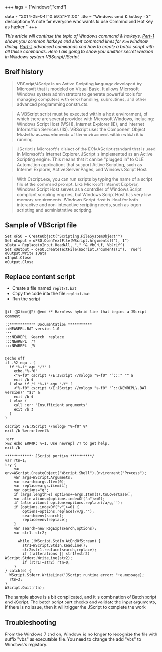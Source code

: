 
+++
tags =  ["windows","cmd"]

date = "2014-05-04T10:59:31+11:00"
title = "Windows cmd & hotkey - 3"
description="A note for everyone who wants to use Commnd and Hot Key as hacker "
+++



*This article will continue the topic of Windows command & hotkeys. [Part-1](/blog/windows-command-1) shows you common hotkeys and short command lines for `Run` windnow dialog. [Part-2](/os/windows-command-2) advanced commands and how to create a batch script with all those commands. Here I am going to show you another secret weapon in Windows system-VBScript/JScript*

## Breif history

> VBScript/JScript is an Active Scripting language developed by Microsoft that is modeled on Visual Basic. It allows Microsoft Windows system administrators to generate powerful tools for managing computers with error handling, subroutines, and other advanced programming constructs. 

> A VBScript script must be executed within a host environment, of which there are several provided with Microsoft Windows, including: Windows Script Host (WSH), Internet Explorer (IE), and Internet Information Services (IIS). VBScript uses the Component Object Model to access elements of the environment within which it is running.

> JScript is Microsoft's dialect of the ECMAScript standard that is used in Microsoft's Internet Explorer. JScript is implemented as an Active Scripting engine. This means that it can be "plugged in" to OLE Automation applications that support Active Scripting, such as Internet Explorer, Active Server Pages, and Windows Script Host.

> With Cscript.exe, you can run scripts by typing the name of a script file at the command prompt. Like Microsoft Internet Explorer, Windows Script Host serves as a controller of Windows Script compliant scripting engines, but Windows Script Host has very low memory requirements. Windows Script Host is ideal for both interactive and non-interactive scripting needs, such as logon scripting and administrative scripting.


## Sample of VBScript file 

```vbs
Set oFSO = CreateObject("Scripting.FileSystemObject"^)
Set oInput = oFSO.OpenTextFile(WScript.Arguments(0^), 1^)
sData = Replace(oInput.ReadAll, "," ^& VbCrLf, VbCrLf^)
Set oOutput = oFSO.CreateTextFile(WScript.Arguments(1^), True^)
oOutput.Write sData
oInput.Close
oOutput.Close

```

## Replace content script

* Create a file named `repltxt.bat`
* Copy the code into the file `repltxt.bat`
* Run the script


```vbs

@if (@X)==(@Y) @end /* Harmless hybrid line that begins a JScript comment

::************ Documentation ***********
::NEWREPL.BAT version 1.0
:::
:::NEWREPL  Search  replace
:::NEWREPL  /?
:::NEWREPL  /V


@echo off
if .%2 equ . (
  if "%~1" equ "/?" (
    echo."%~f0"
    <"%~f0" cscript //E:JScript //nologo "%~f0" "^:::" "" a
    exit /b 0
  ) else if /i "%~1" equ "/V" (
    <"%~f0" cscript //E:JScript //nologo "%~f0" "^::(NEWREPL\.BAT version)" "$1" a
    exit /b 0
  ) else (
    call :err "Insufficient arguments"
    exit /b 2
  )
)

cscript //E:JScript //nologo "%~f0" %*
exit /b %errorlevel%

:err
>&2 echo ERROR: %~1. Use newrepl /? to get help.
exit /b

************* JScript portion **********/
var rtn=1;
try {
    var env=WScript.CreateObject("WScript.Shell").Environment("Process");
    var args=WScript.Arguments;
    var search=args.Item(0);
    var replace=args.Item(1);
    var options="g";
    if (args.length>2) options+=args.Item(2).toLowerCase();
    var alterations=(options.indexOf("a")>=0);
    if (alterations) options=options.replace(/a/g,"");
    if (options.indexOf("v")>=0) {
        options=options.replace(/v/g,"");
        search=env(search);
        replace=env(replace);
    }
    var search=new RegExp(search,options);
    var str1, str2;

      while (!WScript.StdIn.AtEndOfStream) {
        str1=WScript.StdIn.ReadLine();
        str2=str1.replace(search,replace);
        if (!alterations || str1!=str2) WScript.Stdout.WriteLine(str2);
        if (str1!=str2) rtn=0;
    }
} catch(e) {
  WScript.Stderr.WriteLine("JScript runtime error: "+e.message);
  rtn=3;
}
WScript.Quit(rtn);

```

 The sample above is a bit complicated, and it is combination of Batch script and JScript.
The batch script part checks and validate the input arguments, if there is no issue, then it will trigger the JScript to complete the work.   


## Troubleshooting

From the Windows 7 and on, Windows is no longer to recognize the file with suffix "vbs" as executable file. You need to change the add "vbs" to Windows's registory. 